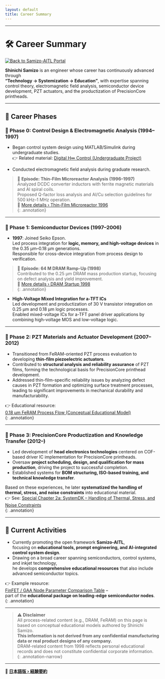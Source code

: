 ```yaml
---
layout: default
title: Career Summary
---
```


---

# 🛠️ Career Summary
[![Back to Samizo-AITL Portal](https://img.shields.io/badge/Back%20to%20Samizo--AITL%20Portal-brightgreen)](https://samizo-aitl.github.io/en/) 

**Shinichi Samizo** is an engineer whose career has continuously advanced through  
**“Technology → Systemization → Education”**, with expertise spanning control theory, electromagnetic field analysis, semiconductor device development, PZT actuators, and the productization of PrecisionCore printheads.

---

## 📘 Career Phases

### 🔹 Phase 0: Control Design & Electromagnetic Analysis (1994–1997)

- Began control system design using MATLAB/Simulink during undergraduate studies.  
  👉 Related material: [Digital H∞ Control (Undergraduate Project)](https://samizo-aitl.github.io/EduController/part04_digital/theory/06_digital_hinf_control.html)

- Conducted electromagnetic field analysis during graduate research.  

> 🧪 **Episode: Thin-Film Microreactor Analysis (1996–1997)**  
> Analyzed DCDC converter inductors with ferrite magnetic materials and Al spiral coils.  
> Proposed Q-factor loss analysis and Al/Cu selection guidelines for 500 kHz–1 MHz operation.  
> 🔗 [More details › Thin-Film Microreactor 1996](https://samizo-aitl.github.io/Edusemi-Plus/archive/in1996/thinfilm_microreactor/)  
{: .annotation}

---

### 🔹 Phase 1: Semiconductor Devices (1997–2006)

- **1997**: Joined Seiko Epson.  
  Led process integration for **logic, memory, and high-voltage devices** in the 0.35 µm–0.18 µm generations.  
  Responsible for cross-device integration from process design to verification.

> 🧩 **Episode: 64 M DRAM Ramp-Up (1998)**  
> Contributed to the 0.25 µm DRAM mass production startup, focusing on defect analysis and yield improvement.  
> 🔗 [More details › DRAM Startup 1998](https://samizo-aitl.github.io/Edusemi-Plus/archive/in1998/DRAM_Startup_64M_1998/)  
{: .annotation}

- **High-Voltage Mixed Integration for a-TFT ICs**  
  Led development and productization of 30 V transistor integration on 0.25 µm and 0.18 µm logic processes.  
  Enabled mixed-voltage ICs for a-TFT panel driver applications by combining high-voltage MOS and low-voltage logic.

---

### 🔹 Phase 2: PZT Materials and Actuator Development (2007–2012)

- Transitioned from FeRAM-oriented PZT process evaluation to developing **thin-film piezoelectric actuators**.  
- Contributed to **structural analysis and reliability assurance** of PZT films, forming the technological basis for PrecisionCore printhead development.  
- Addressed thin-film-specific reliability issues by analyzing defect causes in PZT formation and optimizing surface treatment processes,  
  leading to significant improvements in mechanical durability and manufacturability.

👉 Educational resource:  
[0.18 µm FeRAM Process Flow (Conceptual Educational Model)](https://samizo-aitl.github.io/Edusemi-v4x/d_chapter1_memory_technologies/doc_FeRAM/0.18um_FeRAM_ProcessFlow)  
{: .annotation}

---

### 🔹 Phase 3: PrecisionCore Productization and Knowledge Transfer (2012–)

- Led development of **head electronics technologies** centered on COF-based driver IC implementation for PrecisionCore printheads.  
- Oversaw **project scheduling, design, and qualification for mass production**, driving the project to successful completion.  
- Established systems for **BOM structuring, ISO-based training, and technical knowledge transfer**.  

Based on these experiences, he later **systematized the handling of thermal, stress, and noise constraints** into educational material.  
👉 See: [Special Chapter 2a: SystemDK – Handling of Thermal, Stress, and Noise Constraints](https://samizo-aitl.github.io/Edusemi-v4x/f_chapter2a_systemdk/)  
{: .annotation}

---

## 🎯 Current Activities

- Currently promoting the open framework **Samizo-AITL**,  
  focusing on **educational tools, prompt engineering, and AI-integrated control system design**.  
- Drawing on a broad career spanning semiconductors, control systems, and inkjet technology,  
  he develops **comprehensive educational resources** that also include advanced semiconductor topics.  

👉 Example resource:  
[FinFET / GAA Node Parameter Comparison Table](https://samizo-aitl.github.io/Edusemi-v4x/f_chapter1_finfet_gaa/appendixf1_05_node_params) –  
part of the **educational package on leading-edge semiconductor nodes**.  
{: .annotation}

---

> ⚠️ **Disclaimer**  
> All process-related content (e.g., DRAM, FeRAM) on this page is based on conceptual educational models authored by Shinichi Samizo.  
> **This information is not derived from any confidential manufacturing data or real product designs of any company.**  
> DRAM-related content from 1998 reflects personal educational records and does not constitute confidential corporate information.  
{: .annotation-narrow}

---

**🔗 [日本語版 › 経験要約](../)**
